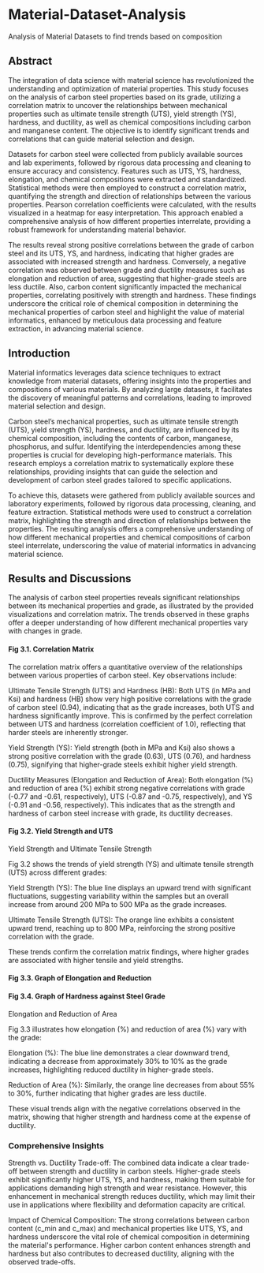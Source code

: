 # Material-Dataset-Analysis
Analysis of Material Datasets to find trends based on composition

## Abstract
The integration of data science with material science has revolutionized the understanding and optimization of material properties. This study focuses on the analysis of carbon steel properties based on its grade, utilizing a correlation matrix to uncover the relationships between mechanical properties such as ultimate tensile strength (UTS), yield strength (YS), hardness, and ductility, as well as chemical compositions including carbon and manganese content. The objective is to identify significant trends and correlations that can guide material selection and design. 

Datasets for carbon steel were collected from publicly available sources and lab experiments, followed by rigorous data processing and cleaning to ensure accuracy and consistency. Features such as UTS, YS, hardness, elongation, and chemical compositions were extracted and standardized. Statistical methods were then employed to construct a correlation matrix, quantifying the strength and direction of relationships between the various properties. Pearson correlation coefficients were calculated, with the results visualized in a heatmap for easy interpretation. This approach enabled a comprehensive analysis of how different properties interrelate, providing a robust framework for understanding material behavior. 

The results reveal strong positive correlations between the grade of carbon steel and its UTS, YS, and hardness, indicating that higher grades are associated with increased strength and hardness. Conversely, a negative correlation was observed between grade and ductility measures such as elongation and reduction of area, suggesting that higher-grade steels are less ductile. Also, carbon content significantly impacted the mechanical properties, correlating positively with strength and hardness. These findings underscore the critical role of chemical composition in determining the mechanical properties of carbon steel and highlight the value of material informatics, enhanced by meticulous data processing and feature extraction, in advancing material science. 


## Introduction

Material informatics leverages data science techniques to extract knowledge from material datasets, offering insights into the properties and compositions of various materials. By analyzing large datasets, it facilitates the discovery of meaningful patterns and correlations, leading to improved material selection and design. 

Carbon steel’s mechanical properties, such as ultimate tensile strength (UTS), yield strength (YS), hardness, and ductility, are influenced by its chemical composition, including the contents of carbon, manganese, phosphorus, and sulfur. Identifying the interdependencies among these properties is crucial for developing high-performance materials. This research employs a correlation matrix to systematically explore these relationships, providing insights that can guide the selection and development of carbon steel grades tailored to specific applications. 

To achieve this, datasets were gathered from publicly available sources and laboratory experiments, followed by rigorous data processing, cleaning, and feature extraction. Statistical methods were used to construct a correlation matrix, highlighting the strength and direction of relationships between the properties. The resulting analysis offers a comprehensive understanding of how different mechanical properties and chemical compositions of carbon steel interrelate, underscoring the value of material informatics in advancing material science. 

 
## Results and Discussions

The analysis of carbon steel properties reveals significant relationships between its mechanical properties and grade, as illustrated by the provided visualizations and correlation matrix. The trends observed in these graphs offer a deeper understanding of how different mechanical properties vary with changes in grade. 

#### Fig 3.1. Correlation Matrix  

The correlation matrix offers a quantitative overview of the relationships between various properties of carbon steel. Key observations include: 

Ultimate Tensile Strength (UTS) and Hardness (HB): Both UTS (in MPa and Ksi) and hardness (HB) show very high positive correlations with the grade of carbon steel (0.94), indicating that as the grade increases, both UTS and hardness significantly improve. This is confirmed by the perfect correlation between UTS and hardness (correlation coefficient of 1.0), reflecting that harder steels are inherently stronger. 


Yield Strength (YS): Yield strength (both in MPa and Ksi) also shows a strong positive correlation with the grade (0.63), UTS (0.76), and hardness (0.75), signifying that higher-grade steels exhibit higher yield strength. 

Ductility Measures (Elongation and Reduction of Area): Both elongation (%) and reduction of area (%) exhibit strong negative correlations with grade (-0.77 and -0.61, respectively), UTS (-0.87 and -0.75, respectively), and YS (-0.91 and -0.56, respectively). This indicates that as the strength and hardness of carbon steel increase with grade, its ductility decreases. 

#### Fig 3.2. Yield Strength and UTS  

Yield Strength and Ultimate Tensile Strength 

Fig 3.2 shows the trends of yield strength (YS) and ultimate tensile strength (UTS) across different grades: 

Yield Strength (YS): The blue line displays an upward trend with significant fluctuations, suggesting variability within the samples but an overall increase from around 200 MPa to 500 MPa as the grade increases. 

Ultimate Tensile Strength (UTS): The orange line exhibits a consistent upward trend, reaching up to 800 MPa, reinforcing the strong positive correlation with the grade. 

These trends confirm the correlation matrix findings, where higher grades are associated with higher tensile and yield strengths. 

#### Fig 3.3. Graph of Elongation and Reduction 

 

#### Fig 3.4. Graph of Hardness against Steel Grade 

Elongation and Reduction of Area 

Fig 3.3 illustrates how elongation (%) and reduction of area (%) vary with the grade: 

Elongation (%): The blue line demonstrates a clear downward trend, indicating a decrease from approximately 30% to 10% as the grade increases, highlighting reduced ductility in higher-grade steels. 

Reduction of Area (%): Similarly, the orange line decreases from about 55% to 30%, further indicating that higher grades are less ductile. 

These visual trends align with the negative correlations observed in the matrix, showing that higher strength and hardness come at the expense of ductility. 

### Comprehensive Insights 

Strength vs. Ductility Trade-off: The combined data indicate a clear trade-off between strength and ductility in carbon steels. Higher-grade steels exhibit significantly higher UTS, YS, and hardness, making them suitable for applications demanding high strength and wear resistance. However, this enhancement in mechanical strength reduces ductility, which may limit their use in applications where flexibility and deformation capacity are critical. 

Impact of Chemical Composition: The strong correlations between carbon content (c_min and c_max) and mechanical properties like UTS, YS, and hardness underscore the vital role of chemical composition in determining the material's performance. Higher carbon content enhances strength and hardness but also contributes to decreased ductility, aligning with the observed trade-offs. 
 
 

 
 
